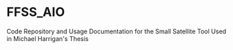 # FFSS_AIO
Code Repository and Usage Documentation for the Small Satellite Tool Used in Michael Harrigan's Thesis
